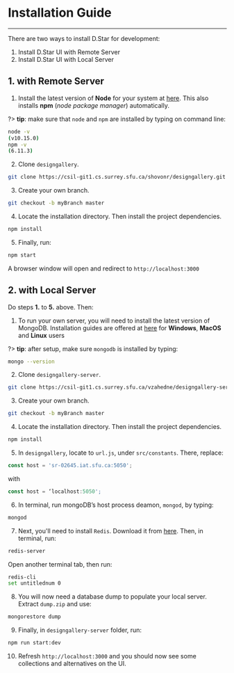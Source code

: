 # Installation Guide

***

There are two ways to install D.Star for development:

1. Install D.Star UI with Remote Server
2. Install D.Star UI with Local Server

## 1. with Remote Server

1. Install the latest version of **Node** for your system at [here](https://nodejs.org/en/download/). This also installs **npm** (*node package manager*) automatically.

?> **tip**: make sure that `node` and `npm` are installed by typing on command line:

```bash
node -v
(v10.15.0)
npm -v
(6.11.3)
```

2. Clone `designgallery`.

```bash
git clone https://csil-git1.cs.surrey.sfu.ca/shovonr/designgallery.git
```

3. Create your own branch.

```bash
git checkout -b myBranch master
```

4. Locate the installation directory. Then install the project dependencies. 

```bash
npm install
```

5. Finally, run:

```bash
npm start
```

A browser window will open and redirect to `http://localhost:3000`

## 2. with Local Server

Do steps **1.** to **5.** above. Then:

1. To run your own server, you will need to install the latest version of MongoDB. Installation 
guides are offered at [here](https://docs.mongodb.com/manual/installation/) for **Windows**, **MacOS** and **Linux** users

?> **tip**: after setup, make sure `mongodb` is installed by typing: 

```bash
mongo --version
```

2. Clone `designgallery-server`.

```bash
git clone https://csil-git1.cs.surrey.sfu.ca/vzahedne/designgallery-server.git
```

3. Create your own branch.

```bash
git checkout -b myBranch master
```

4. Locate the installation directory. Then install the project dependencies.

```bash
npm install
```

5. In `designgallery`, locate to `url.js`, under `src/constants`. There, replace:

```javascript
const host = 'sr-02645.iat.sfu.ca:5050';
```

with

```javascript
const host = ‘localhost:5050';
```

6. In terminal, run mongoDB’s host process deamon, `mongod`, by typing:

```bash
mongod
```

7. Next, you'll need to install `Redis`. Download it from [here](https://redis.io/download). Then, in terminal, run:

```bash
redis-server
```

Open another terminal tab, then run:

```bash
redis-cli
set untitlednum 0
```

8. You will now need a database dump to populate your local server. Extract `dump.zip` and use:

```bash
mongorestore dump
```

9. Finally, in `designgallery-server` folder, run:

```bash
npm run start:dev
```

10. Refresh `http://localhost:3000` and you should now see some collections and alternatives on the UI.
